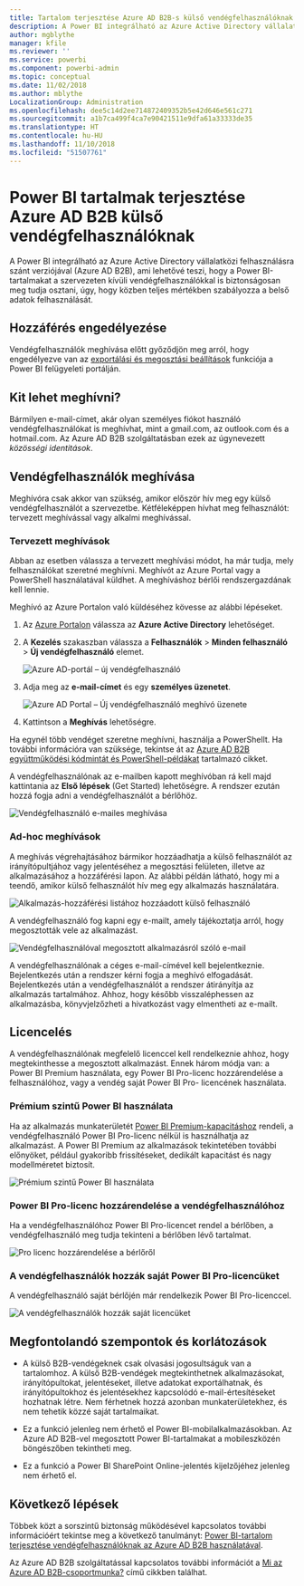 ```yaml
---
title: Tartalom terjesztése Azure AD B2B-s külső vendégfelhasználóknak
description: A Power BI integrálható az Azure Active Directory vállalatközi felhasználásra szánt verziójával (Azure AD B2B), ami lehetővé teszi, hogy a Power BI-tartalmakat cégen kívüli vendégfelhasználókkal is biztonságosan meg tudja osztani.
author: mgblythe
manager: kfile
ms.reviewer: ''
ms.service: powerbi
ms.component: powerbi-admin
ms.topic: conceptual
ms.date: 11/02/2018
ms.author: mblythe
LocalizationGroup: Administration
ms.openlocfilehash: dee5c14d2ee714872409352b5e42d646e561c271
ms.sourcegitcommit: a1b7ca499f4ca7e90421511e9dfa61a33333de35
ms.translationtype: HT
ms.contentlocale: hu-HU
ms.lasthandoff: 11/10/2018
ms.locfileid: "51507761"
---
```

# <a name="distribute-power-bi-content-to-external-guest-users-with-azure-ad-b2b"></a>Power BI tartalmak terjesztése Azure AD B2B külső vendégfelhasználóknak

A Power BI integrálható az Azure Active Directory vállalatközi felhasználásra szánt verziójával (Azure AD B2B), ami lehetővé teszi, hogy a Power BI-tartalmakat a szervezeten kívüli vendégfelhasználókkal is biztonságosan meg tudja osztani, úgy, hogy közben teljes mértékben szabályozza a belső adatok felhasználását.

## <a name="enable-access"></a>Hozzáférés engedélyezése

Vendégfelhasználók meghívása előtt győződjön meg arról, hogy engedélyezve van az [exportálási és megosztási beállítások](service-admin-portal.md#export-and-sharing-settings) funkciója a Power BI felügyeleti portálján.

## <a name="who-can-you-invite"></a>Kit lehet meghívni?

Bármilyen e-mail-címet, akár olyan személyes fiókot használó vendégfelhasználókat is meghívhat, mint a gmail.com, az outlook.com és a hotmail.com. Az Azure AD B2B szolgáltatásban ezek az úgynevezett *közösségi identitások*.

## <a name="invite-guest-users"></a>Vendégfelhasználók meghívása

Meghívóra csak akkor van szükség, amikor először hív meg egy külső vendégfelhasználót a szervezetbe. Kétféleképpen hívhat meg felhasználót: tervezett meghívással vagy alkalmi meghívással.

### <a name="planned-invites"></a>Tervezett meghívások

Abban az esetben válassza a tervezett meghívási módot, ha már tudja, mely felhasználókat szeretné meghívni. Meghívót az Azure Portal vagy a PowerShell használatával küldhet. A meghíváshoz bérlői rendszergazdának kell lennie.

Meghívó az Azure Portalon való küldéséhez kövesse az alábbi lépéseket.

1. Az [Azure Portalon](https://portal.azure.com) válassza az **Azure Active Directory** lehetőséget.

1. A **Kezelés** szakaszban válassza a **Felhasználók** > **Minden felhasználó** > **Új vendégfelhasználó** elemet.

    ![Azure AD-portál – új vendégfelhasználó](media/service-admin-azure-ad-b2b/azuread-portal-new-guest-user.png)

1. Adja meg az **e-mail-címet** és egy **személyes üzenetet**.

    ![Azure AD Portal – Új vendégfelhasználó meghívó üzenete](media/service-admin-azure-ad-b2b/azuread-portal-invite-message.png)

1. Kattintson a **Meghívás** lehetőségre.

Ha egynél több vendéget szeretne meghívni, használja a PowerShellt. Ha további információra van szüksége, tekintse át az [Azure AD B2B együttműködési kódmintát és PowerShell-példákat](/azure/active-directory/b2b/code-samples/) tartalmazó cikket.

A vendégfelhasználónak az e-mailben kapott meghívóban rá kell majd kattintania az **Első lépések** (Get Started) lehetőségre. A rendszer ezután hozzá fogja adni a vendégfelhasználót a bérlőhöz.

![Vendégfelhasználó e-mailes meghívása](media/service-admin-azure-ad-b2b/guest-user-invite-email.png)

### <a name="ad-hoc-invites"></a>Ad-hoc meghívások

A meghívás végrehajtásához bármikor hozzáadhatja a külső felhasználót az irányítópultjához vagy jelentéséhez a megosztási felületen, illetve az alkalmazásához a hozzáférési lapon. Az alábbi példán látható, hogy mi a teendő, amikor külső felhasználót hív meg egy alkalmazás használatára.

![Alkalmazás-hozzáférési listához hozzáadott külső felhasználó](media/service-admin-azure-ad-b2b/power-bi-app-access.png)

A vendégfelhasználó fog kapni egy e-mailt, amely tájékoztatja arról, hogy megosztották vele az alkalmazást.

![Vendégfelhasználóval megosztott alkalmazásról szóló e-mail](media/service-admin-azure-ad-b2b/guest-user-invite-email2.png)

A vendégfelhasználónak a céges e-mail-címével kell bejelentkeznie. Bejelentkezés után a rendszer kérni fogja a meghívó elfogadását. Bejelentkezés után a vendégfelhasználót a rendszer átirányítja az alkalmazás tartalmához. Ahhoz, hogy később visszaléphessen az alkalmazásba, könyvjelzőzheti a hivatkozást vagy elmentheti az e-mailt.

## <a name="licensing"></a>Licencelés

A vendégfelhasználónak megfelelő licenccel kell rendelkeznie ahhoz, hogy megtekinthesse a megosztott alkalmazást. Ennek három módja van: a Power BI Premium használata, egy Power BI Pro-licenc hozzárendelése a felhasználóhoz, vagy a vendég saját Power BI Pro- licencének használata.

### <a name="use-power-bi-premium"></a>Prémium szintű Power BI használata

Ha az alkalmazás munkaterületét [Power BI Premium-kapacitáshoz](service-premium.md) rendeli, a vendégfelhasználó Power BI Pro-licenc nélkül is használhatja az alkalmazást. A Power BI Premium az alkalmazások tekintetében további előnyöket, például gyakoribb frissítéseket, dedikált kapacitást és nagy modellméretet biztosít.

![Prémium szintű Power BI használata](media/service-admin-azure-ad-b2b/license-approach1.png)

### <a name="assign-a-power-bi-pro-license-to-guest-user"></a>Power BI Pro-licenc hozzárendelése a vendégfelhasználóhoz

Ha a vendégfelhasználóhoz Power BI Pro-licencet rendel a bérlőben, a vendégfelhasználó meg tudja tekinteni a bérlőben lévő tartalmat.

![Pro licenc hozzárendelése a bérlőről](media/service-admin-azure-ad-b2b/license-approach2.png)

### <a name="guest-user-brings-their-own-power-bi-pro-license"></a>A vendégfelhasználók hozzák saját Power BI Pro-licencüket

A vendégfelhasználó saját bérlőjén már rendelkezik Power BI Pro-licenccel.

![A vendégfelhasználók hozzák saját licencüket](media/service-admin-azure-ad-b2b/license-approach3.png)

## <a name="considerations-and-limitations"></a>Megfontolandó szempontok és korlátozások

* A külső B2B-vendégeknek csak olvasási jogosultságuk van a tartalomhoz. A külső B2B-vendégek megtekinthetnek alkalmazásokat, irányítópultokat, jelentéseket, illetve adatokat exportálhatnak, és irányítópultokhoz és jelentésekhez kapcsolódó e-mail-értesítéseket hozhatnak létre. Nem férhetnek hozzá azonban munkaterületekhez, és nem tehetik közzé saját tartalmaikat.

* Ez a funkció jelenleg nem érhető el Power BI-mobilalkalmazásokban. Az Azure AD B2B-vel megosztott Power BI-tartalmakat a mobileszközén böngészőben tekintheti meg.

* Ez a funkció a Power BI SharePoint Online-jelentés kijelzőjéhez jelenleg nem érhető el.

## <a name="next-steps"></a>Következő lépések

Többek közt a sorszintű biztonság működésével kapcsolatos további információért tekintse meg a következő tanulmányt: [Power BI-tartalom terjesztése vendégfelhasználóknak az Azure AD B2B használatával](https://aka.ms/powerbi-b2b-whitepaper).

Az Azure AD B2B szolgáltatással kapcsolatos további információt a [Mi az Azure AD B2B-csoportmunka?](/azure/active-directory/active-directory-b2b-what-is-azure-ad-b2b/) című cikkben találhat.
